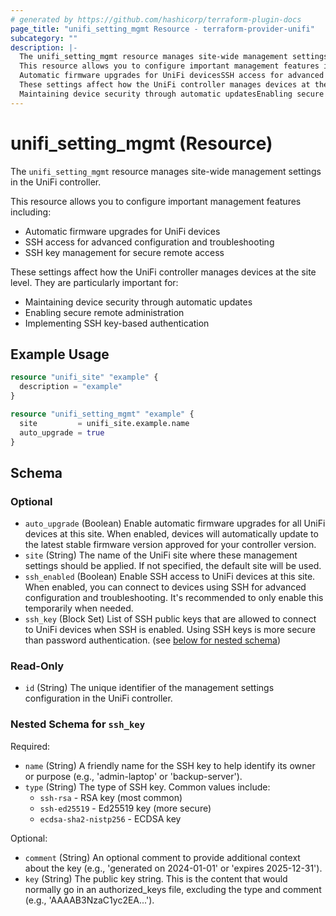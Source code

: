 ```yaml
---
# generated by https://github.com/hashicorp/terraform-plugin-docs
page_title: "unifi_setting_mgmt Resource - terraform-provider-unifi"
subcategory: ""
description: |-
  The unifi_setting_mgmt resource manages site-wide management settings in the UniFi controller.
  This resource allows you to configure important management features including:
  Automatic firmware upgrades for UniFi devicesSSH access for advanced configuration and troubleshootingSSH key management for secure remote access
  These settings affect how the UniFi controller manages devices at the site level. They are particularly important for:
  Maintaining device security through automatic updatesEnabling secure remote administrationImplementing SSH key-based authentication
---
```


# unifi_setting_mgmt (Resource)

The `unifi_setting_mgmt` resource manages site-wide management settings in the UniFi controller.

This resource allows you to configure important management features including:
  * Automatic firmware upgrades for UniFi devices
  * SSH access for advanced configuration and troubleshooting
  * SSH key management for secure remote access

These settings affect how the UniFi controller manages devices at the site level. They are particularly important for:
  * Maintaining device security through automatic updates
  * Enabling secure remote administration
  * Implementing SSH key-based authentication

## Example Usage

```terraform
resource "unifi_site" "example" {
  description = "example"
}

resource "unifi_setting_mgmt" "example" {
  site         = unifi_site.example.name
  auto_upgrade = true
}
```

<!-- schema generated by tfplugindocs -->
## Schema

### Optional

- `auto_upgrade` (Boolean) Enable automatic firmware upgrades for all UniFi devices at this site. When enabled, devices will automatically update to the latest stable firmware version approved for your controller version.
- `site` (String) The name of the UniFi site where these management settings should be applied. If not specified, the default site will be used.
- `ssh_enabled` (Boolean) Enable SSH access to UniFi devices at this site. When enabled, you can connect to devices using SSH for advanced configuration and troubleshooting. It's recommended to only enable this temporarily when needed.
- `ssh_key` (Block Set) List of SSH public keys that are allowed to connect to UniFi devices when SSH is enabled. Using SSH keys is more secure than password authentication. (see [below for nested schema](#nestedblock--ssh_key))

### Read-Only

- `id` (String) The unique identifier of the management settings configuration in the UniFi controller.

<a id="nestedblock--ssh_key"></a>
### Nested Schema for `ssh_key`

Required:

- `name` (String) A friendly name for the SSH key to help identify its owner or purpose (e.g., 'admin-laptop' or 'backup-server').
- `type` (String) The type of SSH key. Common values include:
  * `ssh-rsa` - RSA key (most common)
  * `ssh-ed25519` - Ed25519 key (more secure)
  * `ecdsa-sha2-nistp256` - ECDSA key

Optional:

- `comment` (String) An optional comment to provide additional context about the key (e.g., 'generated on 2024-01-01' or 'expires 2025-12-31').
- `key` (String) The public key string. This is the content that would normally go in an authorized_keys file, excluding the type and comment (e.g., 'AAAAB3NzaC1yc2EA...').
